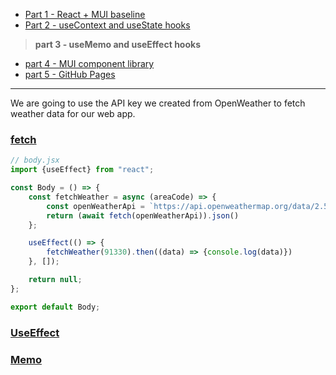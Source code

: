 + [Part 1 - React + MUI baseline](https://github.com/rosealexander/react-mui-workshop/tree/part1-react+mui-baseline)
+ [Part 2 - useContext and useState hooks](https://github.com/rosealexander/react-mui-workshop/tree/part2-useContext%26useState)
> **part 3 - useMemo and useEffect hooks**
+ [part 4 - MUI component library](https://github.com/rosealexander/react-mui-workshop/tree/part4-MUI)
+ [part 5 - GitHub Pages](https://github.com/rosealexander/react-mui-workshop/tree/part5-GitHub-Pages)
___
We are going to use the API key we created from OpenWeather to fetch weather data for our web app.
### [fetch](https://developer.mozilla.org/en-US/docs/Web/API/Fetch_API)
```jsx
// body.jsx
import {useEffect} from "react";

const Body = () => {
    const fetchWeather = async (areaCode) => {
        const openWeatherApi = `https://api.openweathermap.org/data/2.5/weather?zip=${areaCode}&units=imperial&appid=${process.env.REACT_APP_OPENWEATHER_API_KEY}`
        return (await fetch(openWeatherApi)).json()
    };

    useEffect(() => {
        fetchWeather(91330).then((data) => {console.log(data)})
    }, []);

    return null;
};

export default Body;
```
### [UseEffect](https://reactjs.org/docs/hooks-reference.html#useeffect)
### [Memo](https://reactjs.org/docs/react-api.html#reactmemo)
